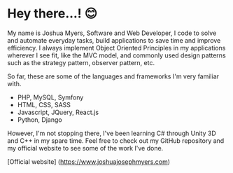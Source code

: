 # Hey there...! :blush:

My name is Joshua Myers, Software and Web Developer, I code to solve and automate everyday tasks, build applications to save time and improve efficiency.
I always implement Object Oriented Principles in my applications wherever I see fit, like the MVC model, and commonly used design patterns such as the strategy pattern, observer pattern, etc.

So far, these are some of the languages and frameworks I'm very familiar with.

- PHP, MySQL, Symfony
- HTML, CSS, SASS
- Javascript, JQuery, React.js
- Python, Django

However, I'm not stopping there, I've been learning C# through Unity 3D and C++ in my spare time.
Feel free to check out my GitHub repository and my official website to see some of the work I've done.

[Official website] (https://www.joshuajosephmyers.com)
